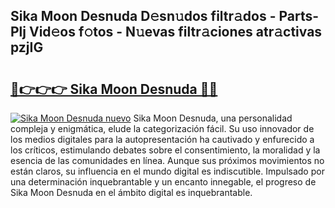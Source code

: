 ## Sika Moon Desnuda D𝚎sn𝚞dos filtr𝚊dos - Parts-Plj Vid𝚎os f𝚘tos - N𝚞evas filtr𝚊ciones atr𝚊ctivas pzjIG

# <h2><a href="http://mb1k4x.tromn.icu/?c=Sika+Moon+Desnuda">🔗👉👉👉 Sika Moon Desnuda 🔗🔗</a></h2>

[![Sika Moon Desnuda nuevo](https://i.imgur.com/pEAQMta.gif)](http://mb1k4x.tromn.icu/?c=Sika+Moon+Desnuda)
Sika Moon Desnuda, una personalidad compleja y enigmática, elude la categorización fácil. Su uso innovador de los medios digitales para la autopresentación ha cautivado y enfurecido a los críticos, estimulando debates sobre el consentimiento, la moralidad y la esencia de las comunidades en línea. Aunque sus próximos movimientos no están claros, su influencia en el mundo digital es indiscutible. Impulsado por una determinación inquebrantable y un encanto innegable, el progreso de Sika Moon Desnuda en el ámbito digital es inquebrantable.
